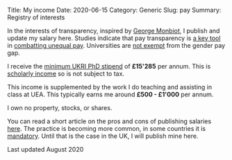 Title: My income
Date: 2020-06-15
Category: Generic
Slug: pay
Summary: Registry of interests


In the interests of transparency, inspired by [George Monbiot](https://www.monbiot.com/registry-of-interests/), I publish and update my salary here. Studies indicate that pay transparency is [a key tool](https://www.payscale.com/data/pay-transparency) in [combatting unequal pay](https://www.aauw.org/resources/news/media/press-releases/salary-transparency-linked-to-smaller-gender-pay-gap/). Universities are [not exempt](https://hbr.org/2020/02/can-transparency-laws-fix-the-gender-wage-gap) from the gender pay gap.

I receive the [minimum UKRI PhD stipend](https://www.ukri.org/skills/funding-for-research-training/) of **£15'285** per annum. This is [scholarly income](https://www.gov.uk/hmrc-internal-manuals/employment-income-manual/eim06205) so is not subject to tax.

This income is supplemented by the work I do teaching and assisting in class at UEA. This typically earns me around **£500 - £1'000** per annum.

I own no property, stocks, or shares.

You can read a short article on the pros and cons of publishing salaries [here](https://time.com/5353848/salary-pay-transparency-work/). The practice is becoming more common, in some countries it is [mandatory](https://www.bbc.co.uk/news/magazine-40669239). Until that is the case in the UK, I will publish mine here. 

Last updated August 2020
